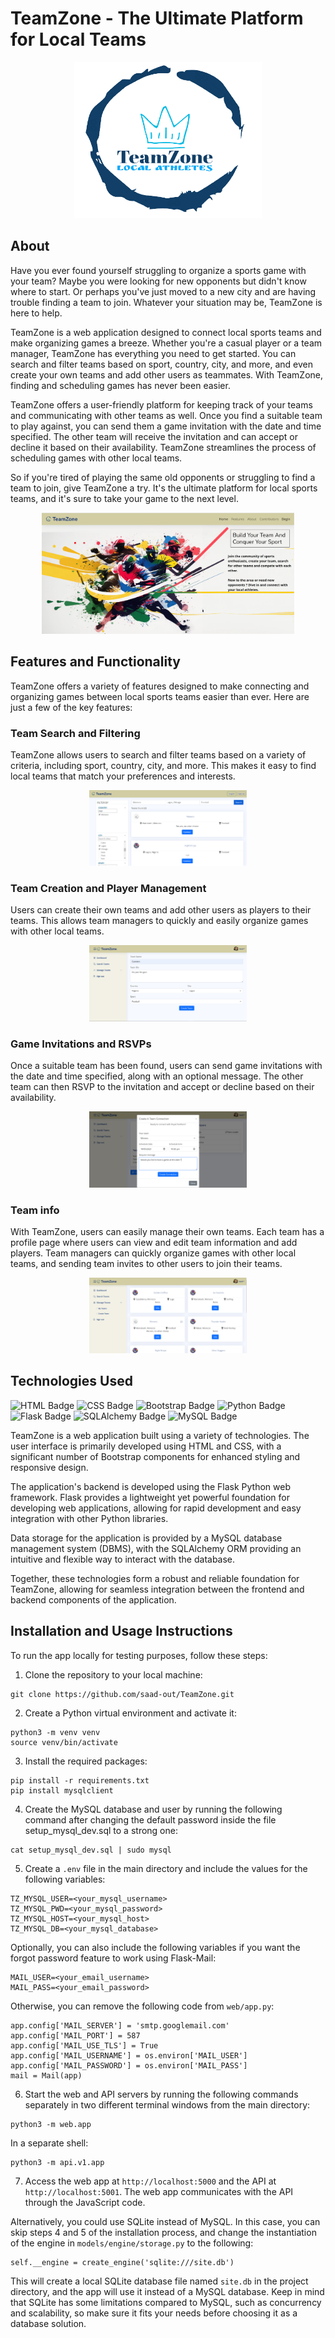 # TeamZone - The Ultimate Platform for Local Teams

<p align="center">
  <img src="https://github.com/saad-out/TeamZone/blob/main/web/static/images/app_logo.png" style="height: 250px; width:300px;"/>
</p>

## About 

Have you ever found yourself struggling to organize a sports game with your team? Maybe you were looking for new opponents but didn't know where to start. Or perhaps you've just moved to a new city and are having trouble finding a team to join. Whatever your situation may be, TeamZone is here to help.

TeamZone is a web application designed to connect local sports teams and make organizing games a breeze. Whether you're a casual player or a team manager, TeamZone has everything you need to get started. You can search and filter teams based on sport, country, city, and more, and even create your own teams and add other users as teammates. With TeamZone, finding and scheduling games has never been easier.

TeamZone offers a user-friendly platform for keeping track of your teams and communicating with other teams as well. Once you find a suitable team to play against, you can send them a game invitation with the date and time specified. The other team will receive the invitation and can accept or decline it based on their availability. TeamZone streamlines the process of scheduling games with other local teams.

So if you're tired of playing the same old opponents or struggling to find a team to join, give TeamZone a try. It's the ultimate platform for local sports teams, and it's sure to take your game to the next level.

<p align="center">
  <img src="https://github.com/saad-out/TeamZone/blob/main/web/static/images/landing.png" style="width:80%;"/>
</p>

## Features and Functionality
TeamZone offers a variety of features designed to make connecting and organizing games between local sports teams easier than ever. Here are just a few of the key features:

### Team Search and Filtering
TeamZone allows users to search and filter teams based on a variety of criteria, including sport, country, city, and more. This makes it easy to find local teams that match your preferences and interests.
<p align="center">
  <img src="https://github.com/saad-out/TeamZone/blob/main/web/static/images/search.png" style="width:50%;"/>
</p>

### Team Creation and Player Management
Users can create their own teams and add other users as players to their teams. This allows team managers to quickly and easily organize games with other local teams.
<p align="center">
  <img src="https://github.com/saad-out/TeamZone/blob/main/web/static/images/create.png" style="width:50%;"/>
</p>

### Game Invitations and RSVPs
Once a suitable team has been found, users can send game invitations with the date and time specified, along with an optional message. The other team can then RSVP to the invitation and accept or decline based on their availability.
<p align="center">
  <img src="https://github.com/saad-out/TeamZone/blob/main/web/static/images/RSVP.png" style="width:50%;"/>
</p>

### Team info
With TeamZone, users can easily manage their own teams. Each team has a profile page where users can view and edit team information and add players. Team managers can quickly organize games with other local teams, and sending team invites to other users to join their teams.
<p align="center">
  <img src="https://github.com/saad-out/TeamZone/blob/main/web/static/images/myteams.png" style="width:50%;"/>
</p>


## Technologies Used
![HTML Badge](https://img.shields.io/badge/HTML5-E34F26?style=flat&logo=html5&logoColor=white) ![CSS Badge](https://img.shields.io/badge/CSS3-1572B6?style=flat&logo=css3&logoColor=white) ![Bootstrap Badge](https://img.shields.io/badge/Bootstrap-563D7C?style=flat&logo=bootstrap&logoColor=white) ![Python Badge](https://img.shields.io/badge/Python-3776AB?style=flat&logo=python&logoColor=white) ![Flask Badge](https://img.shields.io/badge/Flask-2.2.3-orange.svg) ![SQLAlchemy Badge](https://img.shields.io/badge/SQLAlchemy-red?style=flat&logo=python&logoColor=white) ![MySQL Badge](https://img.shields.io/badge/MySQL-00000F?style=flat&logo=mysql&logoColor=white) 

TeamZone is a web application built using a variety of technologies. The user interface is primarily developed using HTML and CSS, with a significant number of Bootstrap components for enhanced styling and responsive design.

The application's backend is developed using the Flask Python web framework. Flask provides a lightweight yet powerful foundation for developing web applications, allowing for rapid development and easy integration with other Python libraries.

Data storage for the application is provided by a MySQL database management system (DBMS), with the SQLAlchemy ORM providing an intuitive and flexible way to interact with the database.

Together, these technologies form a robust and reliable foundation for TeamZone, allowing for seamless integration between the frontend and backend components of the application.

## Installation and Usage Instructions
To run the app locally for testing purposes, follow these steps:
1. Clone the repository to your local machine:
  ```
  git clone https://github.com/saad-out/TeamZone.git
  ```
2. Create a Python virtual environment and activate it:
  ```
  python3 -m venv venv
  source venv/bin/activate
  ```
3. Install the required packages:
  ```
  pip install -r requirements.txt
  pip install mysqlclient
  ```
4. Create the MySQL database and user by running the following command after changing the default password inside the file setup_mysql_dev.sql to a strong one:
  ```
  cat setup_mysql_dev.sql | sudo mysql
  ```
5. Create a `.env` file in the main directory and include the values for the following variables:
  ```
  TZ_MYSQL_USER=<your_mysql_username>
  TZ_MYSQL_PWD=<your_mysql_password>
  TZ_MYSQL_HOST=<your_mysql_host>
  TZ_MYSQL_DB=<your_mysql_database>
  ```
  Optionally, you can also include the following variables if you want the forgot password feature to work using Flask-Mail:
  ```
  MAIL_USER=<your_email_username>
  MAIL_PASS=<your_email_password>
  ```
  Otherwise, you can remove the following code from `web/app.py`:
  ```
  app.config['MAIL_SERVER'] = 'smtp.googlemail.com'
  app.config['MAIL_PORT'] = 587
  app.config['MAIL_USE_TLS'] = True
  app.config['MAIL_USERNAME'] = os.environ['MAIL_USER']
  app.config['MAIL_PASSWORD'] = os.environ['MAIL_PASS']
  mail = Mail(app)
  ```
6. Start the web and API servers by running the following commands separately in two different terminal windows from the main directory:
  ```
  python3 -m web.app
  ```
  In a separate shell:
  ```
  python3 -m api.v1.app
  ```
7. Access the web app at `http://localhost:5000` and the API at `http://localhost:5001`. The web app communicates with the API through the JavaScript code.

Alternatively, you could use SQLite instead of MySQL. In this case, you can skip steps 4 and 5 of the installation process, and change the instantiation of the engine in `models/engine/storage.py` to the following:
```
self.__engine = create_engine('sqlite:///site.db')
```
This will create a local SQLite database file named `site.db` in the project directory, and the app will use it instead of a MySQL database. Keep in mind that SQLite has some limitations compared to MySQL, such as concurrency and scalability, so make sure it fits your needs before choosing it as a database solution.
